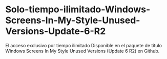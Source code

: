 # Solo-tiempo-ilimitado-Windows-Screens-In-My-Style-Unused-Versions-Update-6-R2
El acceso exclusivo por tiempo ilimitado Disponible en el paquete de título Windows Screens In My Style Unused Versions (Update 6 R2) en Github.
